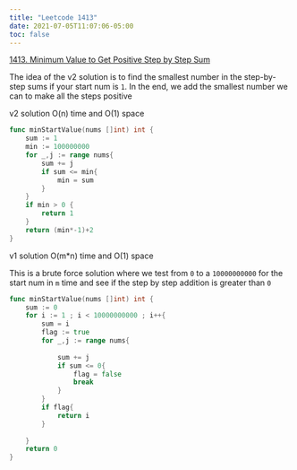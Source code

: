 ```yaml
---
title: "Leetcode 1413"
date: 2021-07-05T11:07:06-05:00
toc: false
---
```



[1413. Minimum Value to Get Positive Step by Step Sum](https://leetcode.com/problems/minimum-value-to-get-positive-step-by-step-sum/)

The idea of the v2 solution is to find the smallest number in the step-by-step sums if your start num is ```1```.  In the end, we add the smallest number we can to make all the steps positive

v2 solution O(n) time and O(1) space
```go 
func minStartValue(nums []int) int {
    sum := 1
    min := 100000000
    for _,j := range nums{
        sum += j
        if sum <= min{
            min = sum
        }
    }
    if min > 0 {
        return 1
    }
    return (min*-1)+2
}
```
v1 solution O(m*n) time and O(1) space

This is a brute force solution where we test from ```0``` to a ```10000000000``` for the start num in ```m``` time and see if the step by step addition is greater than ```0```

```go
func minStartValue(nums []int) int {
    sum := 0
    for i := 1 ; i < 10000000000 ; i++{
        sum = i
        flag := true
        for _,j := range nums{
            
            sum += j
            if sum <= 0{
                flag = false
                break
            }
        }
        if flag{
            return i
        }
       
    }
    return 0
}
```